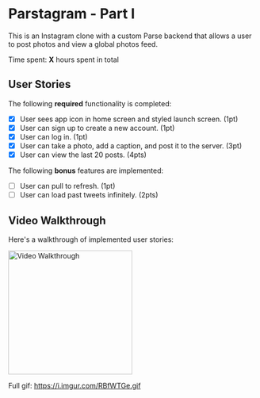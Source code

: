 # Parstagram - Part I

This is an Instagram clone with a custom Parse backend that allows a user to post photos and view a global photos feed.

Time spent: **X** hours spent in total

## User Stories

The following **required** functionality is completed:

- [x] User sees app icon in home screen and styled launch screen. (1pt)
- [x] User can sign up to create a new account. (1pt)
- [x] User can log in. (1pt)
- [x] User can take a photo, add a caption, and post it to the server. (3pt)
- [x] User can view the last 20 posts. (4pts)

The following **bonus** features are implemented:

- [ ] User can pull to refresh. (1pt)
- [ ] User can load past tweets infinitely. (2pts)

## Video Walkthrough

Here's a walkthrough of implemented user stories:

<img src='https://media3.giphy.com/media/SwTN9HEkt9wGewOrMw/giphy.gif?cid=4d1e4f2916d5c846d0482d426a5970aa26b5247566d880d6&rid=giphy.gif' title='Video Walkthrough' width='250' alt='Video Walkthrough' />

Full gif: https://i.imgur.com/RBfWTGe.gif
